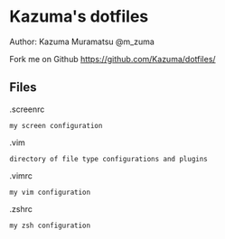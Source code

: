 # Kazuma's dotfiles

Author: Kazuma Muramatsu @m\_zuma

Fork me on Github https://github.com/Kazuma/dotfiles/


## Files

.screenrc

    my screen configuration

.vim

    directory of file type configurations and plugins

.vimrc

    my vim configuration

.zshrc

    my zsh configuration

